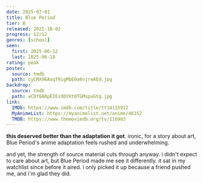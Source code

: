 ```yaml
---
date: 2025-07-01
title: Blue Period
tier: B
released: 2021-10-02
progress: 12/12
genres: [school]
seen:
  first: 2025-06-12
  last: 2025-06-18
rating: peak
poster:
  source: tmdb
  path: cyCMX96AoqT9igMbE0a6njreAEd.jpg
backdrop:
  source: tmdb
  path: wCDf6ARpEIEsXDYXtOTGMspuGtq.jpg
link:
  IMDb: https://www.imdb.com/title/tt14115912
  MyAnimeList: https://myanimelist.net/anime/46352
  TMDB: https://www.themoviedb.org/tv/116983
---
```


**this deserved better than the adaptation it got**. ironic, for a story about art, Blue Period's anime adaptation feels rushed and underwhelming.

and yet, the strength of source material cuts through anyway. i didn't expect to care about art, but Blue Period made me see it differently. it sat in my watchlist since before it aired. i only picked it up because a friend pushed me, and i'm glad they did.
